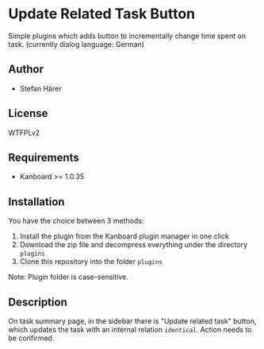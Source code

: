 Update Related Task Button
==============================

Simple plugins which adds button to incrementally change time spent on task. (currently dialog language: German)


Author
------

- Stefan Härer


License
-------

WTFPLv2


Requirements
------------

- Kanboard >= 1.0.35


Installation
------------

You have the choice between 3 methods:

1. Install the plugin from the Kanboard plugin manager in one click
2. Download the zip file and decompress everything under the directory `plugins`
3. Clone this repository into the folder `plugins`

Note: Plugin folder is case-sensitive.


Description
-------------

On task summary page, in the sidebar there is "Update related task" button, which updates the task with an internal relation `identical`. Action needs to be confirmed.
